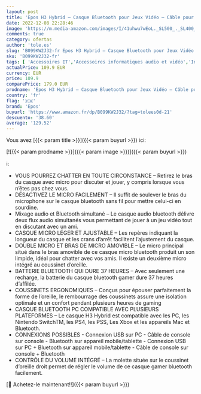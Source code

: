 ```yaml
---
layout: post
title: 'Epos H3 Hybrid – Casque Bluetooth pour Jeux Vidéo – Câble pour Console & PC USB-A 3.5 mm – Double Micro – Casque Audio Léger et Réglable – Batterie Résistante - Noir'
date: 2022-12-08 22:28:46
image: 'https://m.media-amazon.com/images/I/41uhwu7wEoL._SL500_._SL400_.jpg'
comments: true
category: ofertas
author: 'tole.es'
slug: 'B099KW2J32-fr Epos H3 Hybrid – Casque Bluetooth pour Jeux Vidéo – Câble...'
sku: 'B099KW2J32-fr'
tags: [ 'Accessoires IT','Accessoires informatiques audio et vidéo','Informatique','Micro Casques PC','epos','🇫🇷', ]
actualPrice: 109.9 EUR
currency: EUR
price: 109.9
comparePrice: 179.0 EUR
prodname: 'Epos H3 Hybrid – Casque Bluetooth pour Jeux Vidéo – Câble pour Console & PC USB-A 3.5 mm – Double Micro – Casque Audio Léger et Réglable – Batterie Résistante - Noir'
country: 'fr'
flag: '🇫🇷'
brand: 'Epos'
buyurl: 'https://www.amazon.fr/dp/B099KW2J32/?tag=tolees0d-21'
descuento: '38.60'
average: '129.52'
---
```


Vous avez [{{< param title >}}]({{< param buyurl >}}) ici:

[![{{< param prodname >}}]({{< param image >}})]({{< param buyurl >}})

ℹ️:

- VOUS POURREZ CHATTER EN TOUTE CIRCONSTANCE – Retirez le bras du casque avec micro pour discuter et jouer, y compris lorsque vous n’êtes pas chez vous.
- DÉSACTIVEZ LE MICRO FACILEMENT – Il suffit de soulever le bras du microphone sur le casque bluetooth sans fil pour mettre celui-ci en sourdine.
- Mixage audio et Bluetooth simultané – Le casque audio bluetooth délivre deux flux audio simultanés vous permettant de jouer à un jeu vidéo tout en discutant avec un ami.
- CASQUE MICRO LÉGER ET AJUSTABLE – Les repères indiquant la longueur du casque et les crans d’arrêt facilitent l’ajustement du casque.
- DOUBLE MICRO ET BRAS DE MICRO AMOVIBLE – Le micro principal situé dans le bras amovible de ce casque micro bluetooth produit un son limpide, idéal pour chatter avec vos amis. Il existe un deuxième micro intégré au coussinet d’oreille.
- BATTERIE BLUETOOTH QUI DURE 37 HEURES – Avec seulement une recharge, la batterie du casque bluetooth gamer dure 37 heures d’affilée.
- COUSSINETS ERGONOMIQUES – Conçus pour épouser parfaitement la forme de l’oreille, le rembourrage des coussinets assure une isolation optimale et un confort pendant plusieurs heures de gaming
- CASQUE BLUETOOTH PC COMPATIBLE AVEC PLUSIEURS PLATEFORMES – Le casque H3 Hybrid est compatible avec les PC, les Nintendo SwitchTM, les PS4, les PSS, Les Xbox et les appareils Mac et Bluetooth.
- CONNEXIONS POSSIBLES - Connexion USB sur PC - Câble de console sur console - Bluetooth sur appareil mobile/tablette - Connexion USB sur PC + Bluetooth sur appareil mobile/tablette - Câble de console sur console + Bluetooth
- CONTRÔLE DU VOLUME INTÉGRÉ – La molette située sur le coussinet d’oreille droit permet de régler le volume de ce casque gamer bluetooth facilement.

[🛒 Achetez-le maintenant!!]({{< param buyurl >}})
